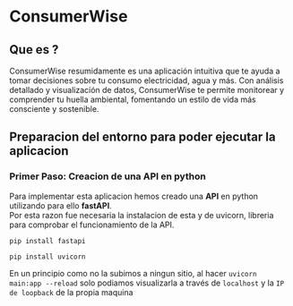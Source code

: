 # ConsumerWise
## Que es ?
ConsumerWise resumidamente es una aplicación intuitiva que te ayuda a tomar decisiones sobre tu consumo electricidad, agua y más. Con análisis detallado y visualización de datos, ConsumerWise te permite monitorear y comprender tu huella ambiental, fomentando un estilo de vida más consciente y sostenible.
## Preparacion del entorno para poder ejecutar la aplicacion
### Primer Paso: Creacion de una API en python
Para implementar esta aplicacion hemos creado una **API** en python utilizando para ello **fastAPI**.  
Por esta razon fue necesaria la instalacion de esta y de uvicorn, libreria para comprobar el funcionamiento de la API.  
```console
pip install fastapi
```   
```console
pip install uvicorn
```
En un principio como no la subimos a ningun sitio, al hacer `uvicorn main:app --reload` solo podiamos visualizarla a través de `localhost` y la `IP de loopback` de la propia maquina  

